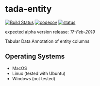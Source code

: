 # tada-entity
[![Build Status](https://semaphoreci.com/api/v1/ahmad88me/tada-entity/branches/master/badge.svg)](https://semaphoreci.com/ahmad88me/tada-entity)
[![codecov](https://codecov.io/gh/oeg-upm/tada-entity/branch/master/graph/badge.svg)](https://codecov.io/gh/oeg-upm/tada-entity)
[![status](https://img.shields.io/badge/status-under%20development-ff69b4.svg)](https://github.com/oeg-upm/bob)

expected alpha version release: *17-Feb-2019*

Tabular Data Annotation of entity columns

## Operating Systems
* MacOS
* Linux (tested with Ubuntu)
* Windows (not tested)